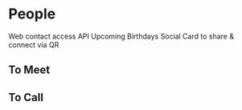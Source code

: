 # People

Web contact access API
Upcoming Birthdays
Social Card to share & connect via QR


## To Meet


## To Call



